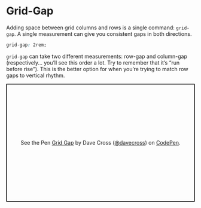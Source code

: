 # Grid-Gap

Adding space between grid columns and rows is a single command: `grid-gap`. A single measurement can give you consistent gaps in both directions. 

```css
grid-gap: 2rem;
```

`grid-gap` can take two different measurements: row-gap and column-gap (respectively… you’ll see this order a lot. Try to remember that it’s “run before rise”). This is the better option for when you’re trying to match row gaps to vertical rhythm.

<p class="codepen" data-height="316" data-theme-id="0" data-default-tab="result" data-user="davecross" data-slug-hash="de13399417d05361b7927df1d305ae15" style="height: 316px; box-sizing: border-box; display: flex; align-items: center; justify-content: center; border: 2px solid black; margin: 1em 0; padding: 1em;" data-pen-title="Grid Gap">
  <span>See the Pen <a href="https://codepen.io/davecross/pen/de13399417d05361b7927df1d305ae15/">
  Grid Gap</a> by Dave Cross (<a href="https://codepen.io/davecross">@davecross</a>)
  on <a href="https://codepen.io">CodePen</a>.</span>
</p>

<codepen/>
